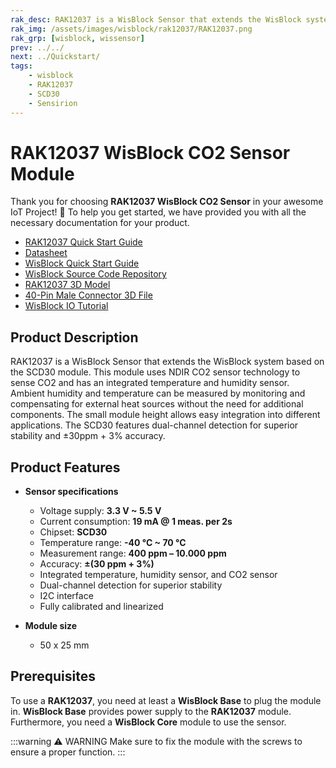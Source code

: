 ```yaml
---
rak_desc: RAK12037 is a WisBlock Sensor that extends the WisBlock system based on the SCD30 module, which can sense C02 and has an integrated temperature and humidity sensor. A ready-to-use SW library and tutorial make it easy to build up an environmental data acquisition system.
rak_img: /assets/images/wisblock/rak12037/RAK12037.png
rak_grp: [wisblock, wissensor]
prev: ../../
next: ../Quickstart/
tags:
    - wisblock
    - RAK12037
    - SCD30
    - Sensirion
---
```


# RAK12037 WisBlock CO2 Sensor Module

Thank you for choosing **RAK12037 WisBlock CO2 Sensor** in your awesome IoT Project! 🎉 To help you get started, we have provided you with all the necessary documentation for your product.

* [RAK12037 Quick Start Guide](../Quickstart/)
* [Datasheet](../Datasheet/)
* <a href="../../Quickstart/" target="_blank">WisBlock Quick Start Guide</a>
* [WisBlock Source Code Repository](https://github.com/RAKWireless/WisBlock/)
* [RAK12037 3D Model](https://downloads.rakwireless.com/3D_File/WisBlock/3D_RAK12037.stp)
* [40-Pin Male Connector 3D File](https://downloads.rakwireless.com/3D_File/Accessory/WisConnector/M40S1003K6M.stp)
* [WisBlock IO Tutorial](/Knowledge-Hub/Learn/WisBlock-IO-Tutorial/)

## Product Description

RAK12037 is a WisBlock Sensor that extends the WisBlock system based on the SCD30 module. This module uses NDIR CO2 sensor technology to sense CO2 and has an integrated temperature and humidity sensor. Ambient humidity and temperature can be measured by monitoring and compensating for external heat sources without the need for additional components. The small module height allows easy integration into different applications. The SCD30 features dual-channel detection for superior stability and ±30ppm + 3% accuracy.

## Product Features

* **Sensor specifications**
    * Voltage supply: **3.3&nbsp;V ~ 5.5&nbsp;V**
    * Current consumption: **19&nbsp;mA @ 1 meas. per 2s**
    * Chipset: **SCD30**
    * Temperature range: **-40&nbsp;°C ~ 70&nbsp;°C**
    * Measurement range: **400&nbsp;ppm – 10.000&nbsp;ppm**
    * Accuracy: **±(30&nbsp;ppm + 3%)**
    * Integrated temperature, humidity sensor, and CO2 sensor
    * Dual-channel detection for superior stability
    * I2C interface
    * Fully calibrated and linearized

* **Module size**
    * 50 x 25&nbsp;mm

## Prerequisites

To use a **RAK12037**, you need at least a **WisBlock Base** to plug the module in. **WisBlock Base** provides power supply to the **RAK12037** module. Furthermore, you need a **WisBlock Core** module to use the sensor.

:::warning ⚠️ WARNING
Make sure to fix the module with the screws to ensure a proper function.
:::